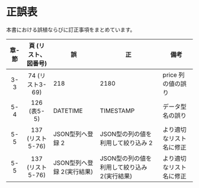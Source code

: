 # 正誤表

本書における誤植ならびに訂正事項をまとめています。

章-節 | 頁 (リスト、図番号) | 誤 | 正 | 備考
:---: | :----: | --- | --- | ---
3-3 | 74 (リスト3-69) | 218 | 2180 | price 列の値の誤り
5-4 | 126 (表5-5) | DATETIME | TIMESTAMP | データ型名の誤り
5-5 | 137 (リスト5-76) | JSON型列へ登録 2 | JSON型の列の値を利用して絞り込み 2 | より適切なリスト名に修正
5-5 | 137 (リスト5-76) | JSON型列へ登録 2(実行結果) | JSON型の列の値を利用して絞り込み 2(実行結果) | より適切なリスト名に修正

